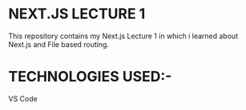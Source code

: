 <h1>NEXT.JS LECTURE 1</h1>
<p>This repository contains my Next.js Lecture 1 in which i learned about Next.js and File based routing.</p>
<h1>TECHNOLOGIES USED:-</h1>
<p>VS Code</p>